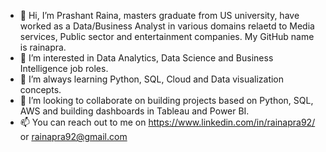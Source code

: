 - 👋 Hi, I’m Prashant Raina, masters graduate from US university, have worked as a Data/Business Analyst in various domains relaetd to Media services, Public sector and entertainment companies. My GitHub name is rainapra.
- 👀 I’m interested in Data Analytics, Data Science and Business Intelligence job roles.
- 🌱 I’m always learning Python, SQL, Cloud and Data visualization concepts.
- 💞️ I’m looking to collaborate on building projects based on Python, SQL, AWS and building dashboards in Tableau and Power BI.
- 📫 You can reach out to me on https://www.linkedin.com/in/rainapra92/ or rainapra92@gmail.com

<!---
rainapra/rainapra is a ✨ special ✨ repository because its `README.md` (this file) appears on your GitHub profile.
You can click the Preview link to take a look at your changes.
--->
